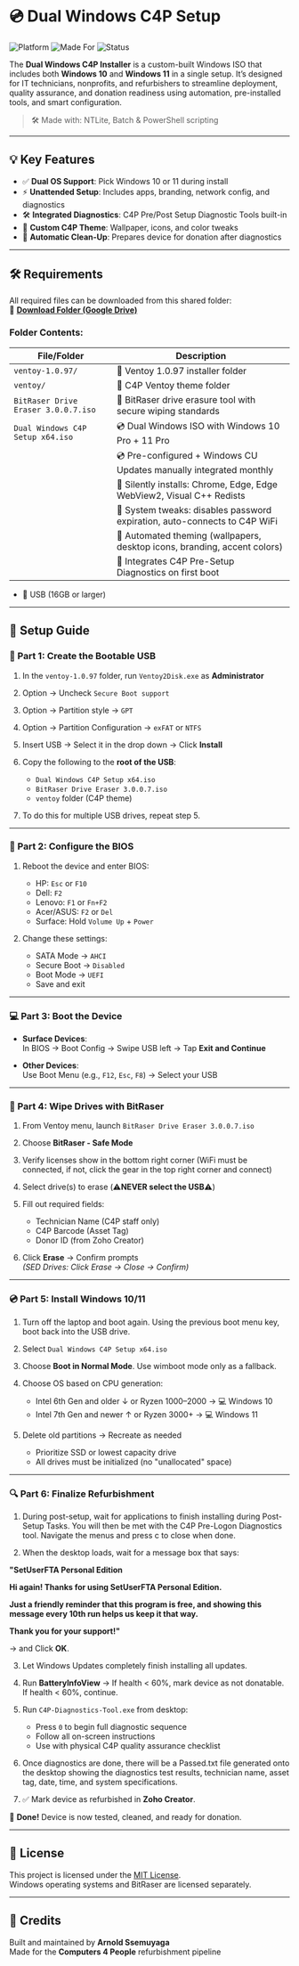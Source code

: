 # 💿 Dual Windows C4P Setup

![Platform](https://img.shields.io/badge/Platform-Windows%2010%20%26%2011-blue?style=flat-square)
![Made For](https://img.shields.io/badge/Made%20for-Laptop%20Refurbishment-lightgrey?style=flat-square)
![Status](https://img.shields.io/badge/Status-Stable-brightgreen?style=flat-square)

The **Dual Windows C4P Installer** is a custom-built Windows ISO that includes both **Windows 10** and **Windows 11** in a single setup. It’s designed for IT technicians, nonprofits, and refurbishers to streamline deployment, quality assurance, and donation readiness using automation, pre-installed tools, and smart configuration.

> 🛠️ Made with: NTLite, Batch & PowerShell scripting

---

## 💡 Key Features

- ✅ **Dual OS Support**: Pick Windows 10 or 11 during install
- ⚡ **Unattended Setup**: Includes apps, branding, network config, and diagnostics
- 🛠️ **Integrated Diagnostics**: C4P Pre/Post Setup Diagnostic Tools built-in
- 🎨 **Custom C4P Theme**: Wallpaper, icons, and color tweaks
- 🧼 **Automatic Clean-Up**: Prepares device for donation after diagnostics

---
## 🛠️ Requirements

All required files can be downloaded from this shared folder:  
📁 **[Download Folder (Google Drive)](https://drive.google.com/drive/folders/1fN7cxLbytQFPDvWiehK49wI6SdyHUXGc)**

### Folder Contents:

| File/Folder                            | Description                                                                 |
|----------------------------------------|-----------------------------------------------------------------------------|
| `ventoy-1.0.97/`                       | 🧰 Ventoy 1.0.97 installer folder                                          |
| `ventoy/`                              | 🎨 C4P Ventoy theme folder                                                 |
| `BitRaser Drive Eraser 3.0.0.7.iso`    | 🧹 BitRaser drive erasure tool with secure wiping standards                |
| `Dual Windows C4P Setup x64.iso`       | 💿 Dual Windows ISO with Windows 10 Pro + 11 Pro                           |
|                                        | 💿 Pre-configured + Windows CU Updates manually integrated monthly         |
|                                        | 🚀 Silently installs: Chrome, Edge, Edge WebView2, Visual C++ Redists      |
|                                        | 🚀 System tweaks: disables password expiration, auto-connects to C4P WiFi  |
|                                        | 🚀 Automated theming (wallpapers, desktop icons, branding, accent colors)  |
|                                        | 🚀 Integrates C4P Pre-Setup Diagnostics on first boot                      |

- 🧊 USB (16GB or larger)
---

## 🚀 Setup Guide

### 🧰 Part 1: Create the Bootable USB

1. In the `ventoy-1.0.97` folder, run `Ventoy2Disk.exe` as **Administrator**
   
2. Option → Uncheck `Secure Boot support`
   
3. Option → Partition style → `GPT`
   
4. Option → Partition Configuration → `exFAT` or `NTFS`
   
5. Insert USB → Select it in the drop down → Click **Install**
    
6. Copy the following to the **root of the USB**:
   - `Dual Windows C4P Setup x64.iso`
   - `BitRaser Drive Eraser 3.0.0.7.iso`
   - `ventoy` folder (C4P theme)

7. To do this for multiple USB drives, repeat step 5.
   
---

### 🔧 Part 2: Configure the BIOS

1. Reboot the device and enter BIOS:
   - HP: `Esc` or `F10`
   - Dell: `F2`
   - Lenovo: `F1` or `Fn+F2`
   - Acer/ASUS: `F2` or `Del`
   - Surface: Hold `Volume Up` + `Power`

2. Change these settings:
   - SATA Mode → `AHCI`
   - Secure Boot → `Disabled`
   - Boot Mode → `UEFI`
   - Save and exit

---

### 💻 Part 3: Boot the Device

- **Surface Devices**:  
  In BIOS → Boot Config → Swipe USB left → Tap **Exit and Continue**

- **Other Devices**:  
  Use Boot Menu (e.g., `F12`, `Esc`, `F8`) → Select your USB

---

### 🧹 Part 4: Wipe Drives with BitRaser

1. From Ventoy menu, launch `BitRaser Drive Eraser 3.0.0.7.iso`

2. Choose **BitRaser - Safe Mode**

3. Verify licenses show in the bottom right corner (WiFi must be connected, if not, click the gear in the top right corner and connect)
4. Select drive(s) to erase (⚠️**NEVER select the USB**⚠️)

5. Fill out required fields:
   - Technician Name (C4P staff only)
   - C4P Barcode (Asset Tag)
   - Donor ID (from Zoho Creator)

6. Click **Erase** → Confirm prompts  
   *(SED Drives: Click Erase → Close → Confirm)*

---

### 💿 Part 5: Install Windows 10/11

1. Turn off the laptop and boot again. Using the previous boot menu key, boot back into the USB drive.

2. Select `Dual Windows C4P Setup x64.iso`

3. Choose **Boot in Normal Mode**. Use wimboot mode only as a fallback.

4. Choose OS based on CPU generation:
   - Intel 6th Gen and older ↓ or Ryzen 1000–2000 → 💻 Windows 10
   - Intel 7th Gen and newer ↑ or Ryzen 3000+ → 💻 Windows 11

5. Delete old partitions → Recreate as needed  
   - Prioritize SSD or lowest capacity drive
   - All drives must be initialized (no "unallocated" space)

---

### 🔍 Part 6: Finalize Refurbishment

1. During post-setup, wait for applications to finish installing during Post-Setup Tasks. You will then be met with the C4P Pre-Logon Diagnostics tool. Navigate the menus and press c to close when done.

2. When the desktop loads, wait for a message box that says:


**"SetUserFTA Personal Edition**


**Hi again! Thanks for using SetUserFTA Personal Edition.**

**Just a friendly reminder that this program is free, and showing this message every 10th run helps us keep it that way.**

**Thank you for your support!"**


→ and Click **OK**.

3. Let Windows Updates completely finish installing all updates.

4. Run **BatteryInfoView** → If health < 60%, mark device as not donatable. If health < 60%, continue.

5. Run `C4P-Diagnostics-Tool.exe` from desktop:
   - Press `0` to begin full diagnostic sequence
   - Follow all on-screen instructions
   - Use with physical C4P quality assurance checklist

6. Once diagnostics are done, there will be a Passed.txt file generated onto the desktop showing the diagnostics test results, technician name, asset tag, date, time, and system specifications.

7. ✅ Mark device as refurbished in **Zoho Creator**.

🎉 **Done!** Device is now tested, cleaned, and ready for donation.

---

## 📄 License

This project is licensed under the [MIT License](LICENSE).  
Windows operating systems and BitRaser are licensed separately.

---

## 🙌 Credits

Built and maintained by **Arnold Ssemuyaga**  
Made for the **Computers 4 People** refurbishment pipeline
